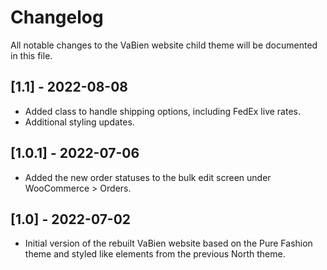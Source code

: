 # Changelog

All notable changes to the VaBien website child theme will be documented in this file.

## [1.1] - 2022-08-08
* Added class to handle shipping options, including FedEx live rates.
* Additional styling updates.

## [1.0.1] - 2022-07-06
* Added the new order statuses to the bulk edit screen under WooCommerce > Orders.

## [1.0] - 2022-07-02
* Initial version of the rebuilt VaBien website based on the Pure Fashion theme and styled like elements from the previous North theme. 
